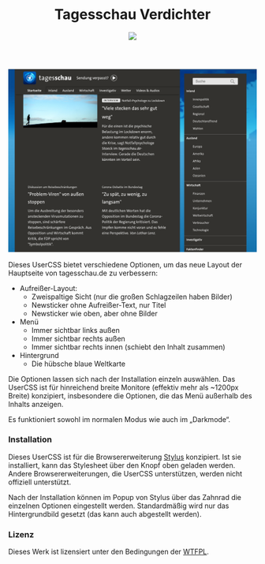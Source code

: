 <header>
  <h1 align="center">Tagesschau Verdichter</h1>
  <p align="center">
    <a href="https://raw.githubusercontent.com/flyx/tagesschau-verdichter/neckar/tagesschau-verdichter.user.css"><img src="https://img.shields.io/badge/Install%20directly%20with-Stylus-285959.svg"></a>
  </p>
</header>

![](screenshot.png)

Dieses UserCSS bietet verschiedene Optionen, um das neue Layout der Hauptseite von tagesschau.de zu verbessern:

 * Aufreißer-Layout:
   - Zweispaltige Sicht (nur die großen Schlagzeilen haben Bilder)
   - Newsticker ohne Aufreißer-Text, nur Titel
   - Newsticker wie oben, aber ohne Bilder
 * Menü
   - Immer sichtbar links außen
   - Immer sichtbar rechts außen
   - Immer sichtbar rechts innen (schiebt den Inhalt zusammen)
 * Hintergrund
   - Die hübsche blaue Weltkarte

Die Optionen lassen sich nach der Installation einzeln auswählen.
Das UserCSS ist für hinreichend breite Monitore (effektiv mehr als ~1200px Breite) konzipiert, insbesondere die Optionen, die das Menü außerhalb des Inhalts anzeigen.

Es funktioniert sowohl im normalen Modus wie auch im „Darkmode“.

### Installation

Dieses UserCSS ist für die Browsererweiterung [Stylus](https://add0n.com/stylus.html) konzipiert.
Ist sie installiert, kann das Stylesheet über den Knopf oben geladen werden.
Andere Browsererweiterungen, die UserCSS unterstützen, werden nicht offiziell unterstützt.

Nach der Installation können im Popup von Stylus über das Zahnrad die einzelnen Optionen eingestellt werden.
Standardmäßig wird nur das Hintergrundbild gesetzt (das kann auch abgestellt werden).

### Lizenz

Dieses Werk ist lizensiert unter den Bedingungen der [WTFPL](/copying.txt).
